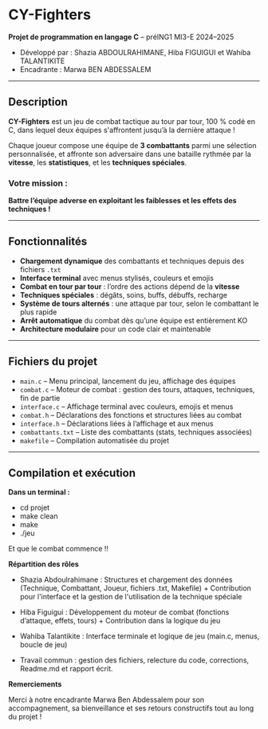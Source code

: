 # CY-Fighters

**Projet de programmation en langage C** – préING1 MI3-E 2024–2025
- Développé par : Shazia ABDOULRAHIMANE, Hiba FIGUIGUI et Wahiba TALANTIKITE
- Encadrante : Marwa BEN ABDESSALEM

---

## Description

**CY-Fighters** est un jeu de combat tactique au tour par tour, 100 % codé en C, dans lequel deux équipes s'affrontent jusqu’à la dernière attaque !

Chaque joueur compose une équipe de **3 combattants** parmi une sélection personnalisée, et affronte son adversaire dans une bataille rythmée par la **vitesse**, les **statistiques**, et les **techniques spéciales**.

### Votre mission :
**Battre l’équipe adverse en exploitant les faiblesses et les effets des techniques !**

---

## Fonctionnalités

- **Chargement dynamique** des combattants et techniques depuis des fichiers `.txt`
- **Interface terminal** avec menus stylisés, couleurs et emojis
- **Combat en tour par tour** : l’ordre des actions dépend de la **vitesse**
- **Techniques spéciales** : dégâts, soins, buffs, débuffs, recharge
- **Système de tours alternés** : une attaque par tour, selon le combattant le plus rapide
- **Arrêt automatique** du combat dès qu’une équipe est entièrement KO
- **Architecture modulaire** pour un code clair et maintenable

---

## Fichiers du projet

- `main.c` – Menu principal, lancement du jeu, affichage des équipes
- `combat.c` – Moteur de combat : gestion des tours, attaques, techniques, fin de partie
- `interface.c` – Affichage terminal avec couleurs, emojis et menus
- `combat.h` – Déclarations des fonctions et structures liées au combat
- `interface.h` – Déclarations liées à l’affichage et aux menus
- `combattants.txt` – Liste des combattants (stats, techniques associées)
- `makefile` – Compilation automatisée du projet

---

## Compilation et exécution

**Dans un terminal :**

- cd projet 
- make clean 
- make 
- ./jeu

Et que le combat commence !!



**Répartition des rôles**

- Shazia Abdoulrahimane : Structures et chargement des données (Technique, Combattant, Joueur, fichiers .txt, Makefile) + Contribution pour l'interface et la gestion de l'utilisation de la technique spéciale

- Hiba Figuigui : Développement du moteur de combat (fonctions d’attaque, effets, tours) + Contribution dans la logique du jeu 

- Wahiba Talantikite : Interface terminale et logique de jeu (main.c, menus, boucle de jeu)

- Travail commun : gestion des fichiers, relecture du code, corrections, Readme.md et rapport écrit.



**Remerciements**

Merci à notre encadrante Marwa Ben Abdessalem pour son accompagnement, sa bienveillance et ses retours constructifs tout au long du projet !
